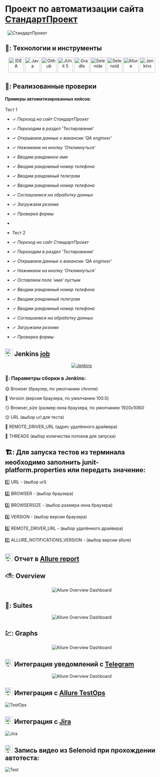 # Проект по автоматизации сайта  [СтандартПроект](https://stdpr.ru/)

&nbsp;
![СтандартПроект](images/screens/company4.png)
&nbsp;


## 🧰: Технологии и инструменты

<p align="center">
<a href="https://www.jetbrains.com/idea/"><img src="images/logo/Idea.svg" width="50" height="50"  alt="IDEA"/></a>
<a href="https://www.java.com/"><img src="images/logo/Java.svg" width="50" height="50"  alt="Java"/></a>
<a href="https://github.com/"><img src="images/logo/GitHub.svg" width="50" height="50"  alt="Github"/></a>
<a href="https://junit.org/junit5/"><img src="images/logo/Junit5.svg" width="50" height="50"  alt="JUnit 5"/></a>
<a href="https://gradle.org/"><img src="images/logo/Gradle.svg" width="50" height="50"  alt="Gradle"/></a>
<a href="https://selenide.org/"><img src="images/logo/Selenide.svg" width="50" height="50"  alt="Selenide"/></a>
<a href="https://aerokube.com/selenoid/"><img src="images/logo/Selenoid.svg" width="50" height="50"  alt="Selenoid"/></a>
<a href="https://github.com/allure-framework/allure2"><img src="images/logo/Allure.svg" width="50" height="50"  alt="Allure"/></a>
<a href="https://www.jenkins.io/"><img src="images/logo/Jenkins.svg" width="50" height="50"  alt="Jenkins"/></a>

</p>

## 🚀: Реализованные проверки

#### Примеры автоматизированных кейсов:

Тест 1

- ✓ _Переход на сайт СтандартПроект_
- ✓ _Переходим в раздел 'Тестирования'_
- ✓ _Открываем данные о вакансии 'QA engineer'_
- ✓ _Нажимаем на кнопку 'Откликнуться'_
- ✓ _Вводим рандомное имя_
- ✓ _Вводим рандомный номер телефона_
- ✓ _Вводим рандомный телеграм_
- ✓ _Вводим рандомный номер телефона_
- ✓ _Соглашаемся на обработку данных_
- ✓ _Загружаем резюме_
- ✓ _Проверка формы_
- 
- Тест 2

- ✓ _Переход на сайт СтандартПроект_
- ✓ _Переходим в раздел 'Тестирования'_
- ✓ _Открываем данные о вакансии 'QA engineer'_
- ✓ _Нажимаем на кнопку 'Откликнуться'_
- ✓ _Оставляем поле 'имя' пустым_
- ✓ _Вводим рандомный номер телефона_
- ✓ _Вводим рандомный телеграм_
- ✓ _Вводим рандомный номер телефона_
- ✓ _Соглашаемся на обработку данных_
- ✓ _Загружаем резюме_
- ✓ _Проверка формы_



## <img src="images/logo/Jenkins.svg" width="25" height="25"  alt="Jenkins"/></a> Jenkins <a target="_blank" href="https://jenkins.autotests.cloud/job/Krysov_Standard_Project/"> job </a>
<p align="center">
<a href="https://jenkins.autotests.cloud/job/Krysov_Standard_Project/"><img src="images/screens/jenkins4.png" alt="Jenkins"/></a>
</p>


### 🧙: Параметры сборки в Jenkins:

:yum: Browser (браузер, по умолчанию chrome)

:zany_face: Version (версия браузера, по умолчанию 100.0)

:smirk: Browser_size (размер окна браузера, по умолчанию 1920x1080)

:relieved: URL (выбор url для теста)

:woozy_face: REMOTE_DRIVER_URL (адрес удалённого драйвера)

:cowboy_hat_face: THREADS (выбор количества потоков для запуска)

## 🏗️: Для запуска тестов из терминала необходимо заполнить junit-platform.properties или передать значение:

:one: URL - (выбор url)

:two: BROWSER - (выбор браузера)

:three: BROWSERSIZE - (выбор размера окна браузера)

:four: VERSION - (выбор версии браузера)

:five: REMOTE_DRIVER_URL - (выбор удалённого драйвера)

:seven: ALLURE_NOTIFICATIONS_VERSION - (выбор версии allure)

## <img src="images/logo/Allure.svg" width="25" height="25"  alt="Allure"/></a> Отчет в <a target="_blank" href="https://jenkins.autotests.cloud/job/Krysov_Standard_Project/3/allure/">Allure report</a>

## ⛅: Overview
<p align="center">
<img title="Allure Overview Dashboard" src="images/screens/overview4.png">
</p>

## 🧪: Suites
<p align="center">
<img title="Allure Overview Dashboard" src="images/screens/suites5png.png">
</p>

## 💹: Graphs
<p align="center">
<img title="Allure Overview Dashboard" src="images/screens/graphs4.png">
</p>

## <img src="images/logo/Telegram.svg" width="25" height="25"  alt="Allure"/></a> Интеграция уведомлений с <a target="_blank" href="https://t.me/autotestsKrysov/45">Telegram</a>

<p align="center">
<img title="Allure Overview Dashboard" src="images/screens/teleg4.png" >
</p>

## <img src="images/logo/Allure_TO.svg" width="25" height="25"  alt="Allure"/></a> Интеграция с <a target="_blank" href="https://allure.autotests.cloud/project/2058/test-cases/16246?treeId=0">Allure TestOps</a>
<img title="TestOps" src="images/screens/to5.png" >


## <img src="images/logo/Jira.svg" width="25" height="25"  alt="Allure"/></a> Интеграция с <a target="_blank" href="https://jira.autotests.cloud/browse/HOMEWORK-608">Jira</a>
<img title="Jira" src="images/screens/jira4.png" >






## <img src="images/logo/Selenoid.svg" width="25" height="25" alt="Allure"/></a> Запись видео из Selenoid при прохождении автотеста:
![Test](images/gif/gif4.gif)